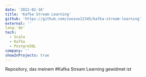 ```yaml
---
date: '2022-02-16'
title: 'Kafka Stream Learning'
github: 'https://github.com/zuozuo12345/kafka-stream-learning'
external: ''
lang:'de'
tech:
  - Scala
  - Kafka
  - PostgreSQL
company: ''
showInProjects: true
---
```

Repository, das meinem #Kafka Stream Learning gewidmet ist
